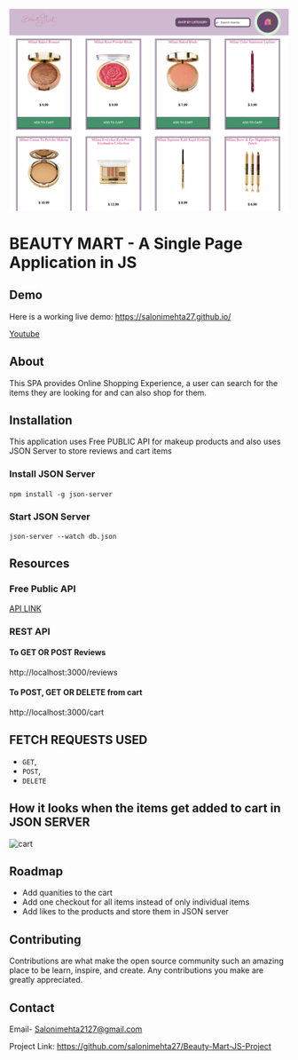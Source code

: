 ![projectlook](images/project.png)

# BEAUTY MART - A Single Page Application in JS

## Demo

Here is a working live demo:
https://salonimehta27.github.io/

[Youtube](https://youtu.be/rHFJRz0TAOE)

## About
This SPA provides Online Shopping Experience, a user can search for the items they are looking for and can also shop for them.

## Installation

This application uses Free PUBLIC API for makeup products and also uses JSON Server to store reviews and cart items

### Install JSON Server

```npm install -g json-server```

### Start JSON Server

```json-server --watch db.json```

## Resources 

### Free Public API
[API LINK](https://makeup-api.herokuapp.com/api/v1/products.json)

### REST API
#### To GET OR POST Reviews
http://localhost:3000/reviews
#### To POST, GET OR DELETE from cart
http://localhost:3000/cart

## FETCH REQUESTS USED
* `GET`,
* `POST`,
* `DELETE`

## How it looks when the items get added to cart in JSON SERVER 

![cart](images/cartdbjson.png)

## Roadmap
* Add quanities to the cart 
* Add one checkout for all items instead of only individual items
* Add likes to the products and store them in JSON server

## Contributing

Contributions are what make the open source community such an amazing place to be learn, inspire, and create. Any contributions you make are greatly appreciated.

## Contact

Email- Salonimehta2127@gmail.com 

Project Link: https://github.com/salonimehta27/Beauty-Mart-JS-Project
